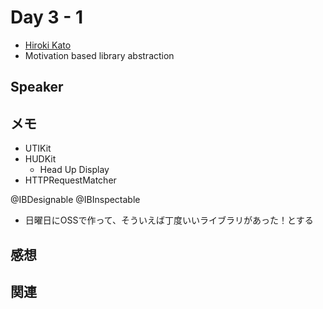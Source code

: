 # Day 3 - 1

* [Hiroki Kato](https://twitter.com/cockscomb)
* Motivation based library abstraction

## Speaker

## メモ

* UTIKit
* HUDKit
    * Head Up Display
* HTTPRequestMatcher

@IBDesignable
@IBInspectable

* 日曜日にOSSで作って、そういえば丁度いいライブラリがあった！とする

## 感想

## 関連
